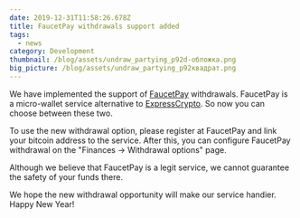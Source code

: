```yaml
---
date: 2019-12-31T11:58:26.678Z
title: FaucetPay withdrawals support added
tags:
  - news
category: Development
thumbnail: /blog/assets/undraw_partying_p92d-обложка.png
big_picture: /blog/assets/undraw_partying_p92квадрат.png
---
```

We have implemented the support of <a href="https://faucetpay.io/" rel="nofollow">FaucetPay</a> withdrawals. FaucetPay is a micro-wallet service alternative to  <a href="https://expresscrypto.io/" rel="nofollow">ExpressCrypto</a>. So now you can choose between these two.

To use the new withdrawal option, please register at FaucetPay and link your bitcoin address to the service. After this, you can configure FaucetPay withdrawal on the "Finances -> Withdrawal options" page.

Although we believe that FaucetPay is a legit service, we cannot guarantee the safety of your funds there. 

We hope the new withdrawal opportunity will make our service handier. Happy New Year!
